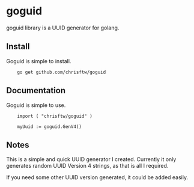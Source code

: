 # goguid
goguid library is a UUID generator for golang.

## Install
Goguid is simple to install.


        go get github.com/chrisftw/goguid

## Documentation
Goguid is simple to use.


        import ( "chrisftw/goguid" )
        
        myUuid := goguid.GenV4()

## Notes
This is a simple and quick UUID generator I created.  Currently it only generates random UUID Version 4 strings, as that is all I required.

If you need some other UUID version generated, it could be added easily.
